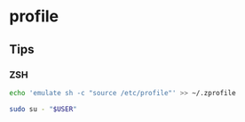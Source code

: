 # profile

## Tips

### ZSH

```sh
echo 'emulate sh -c "source /etc/profile"' >> ~/.zprofile
```

```sh
sudo su - "$USER"
```
